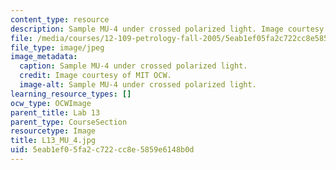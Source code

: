 ```yaml
---
content_type: resource
description: Sample MU-4 under crossed polarized light. Image courtesy of MIT OCW.
file: /media/courses/12-109-petrology-fall-2005/5eab1ef05fa2c722cc8e5859e6148b0d_L13_MU_4.jpg
file_type: image/jpeg
image_metadata:
  caption: Sample MU-4 under crossed polarized light.
  credit: Image courtesy of MIT OCW.
  image-alt: Sample MU-4 under crossed polarized light.
learning_resource_types: []
ocw_type: OCWImage
parent_title: Lab 13
parent_type: CourseSection
resourcetype: Image
title: L13_MU_4.jpg
uid: 5eab1ef0-5fa2-c722-cc8e-5859e6148b0d
---
```

